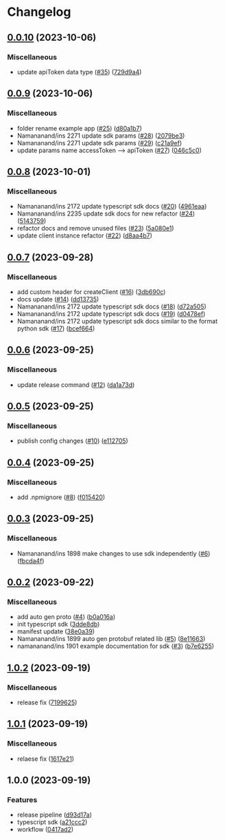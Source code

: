 # Changelog

## [0.0.10](https://github.com/instill-ai/typescript-sdk/compare/@instill-ai/typescript-sdk-v0.0.9...@instill-ai/typescript-sdk-v0.0.10) (2023-10-06)


### Miscellaneous

* update apiToken data type ([#35](https://github.com/instill-ai/typescript-sdk/issues/35)) ([729d9a4](https://github.com/instill-ai/typescript-sdk/commit/729d9a48f9b3d97a531fb7113761eb56e87740b5))

## [0.0.9](https://github.com/instill-ai/typescript-sdk/compare/@instill-ai/typescript-sdk-v0.0.8...@instill-ai/typescript-sdk-v0.0.9) (2023-10-06)


### Miscellaneous

* folder rename example app ([#25](https://github.com/instill-ai/typescript-sdk/issues/25)) ([d80a1b7](https://github.com/instill-ai/typescript-sdk/commit/d80a1b75fe4b69f58047169884732956d6874c22))
* Namananand/ins 2271 update sdk params ([#28](https://github.com/instill-ai/typescript-sdk/issues/28)) ([2079be3](https://github.com/instill-ai/typescript-sdk/commit/2079be38c2df29da8b4130f6039d311826dd4027))
* Namananand/ins 2271 update sdk params ([#29](https://github.com/instill-ai/typescript-sdk/issues/29)) ([c21a9ef](https://github.com/instill-ai/typescript-sdk/commit/c21a9ef52c7608d31ff3b2bdc58be8a8655e648e))
* update params name accessToken --&gt; apiToken ([#27](https://github.com/instill-ai/typescript-sdk/issues/27)) ([046c5c0](https://github.com/instill-ai/typescript-sdk/commit/046c5c06b28c1c01d395fc1b792349c43ff93043))

## [0.0.8](https://github.com/instill-ai/typescript-sdk/compare/@instill-ai/typescript-sdk-v0.0.7...@instill-ai/typescript-sdk-v0.0.8) (2023-10-01)


### Miscellaneous

* Namananand/ins 2172 update typescript sdk docs ([#20](https://github.com/instill-ai/typescript-sdk/issues/20)) ([4961eaa](https://github.com/instill-ai/typescript-sdk/commit/4961eaa4303c39c4f915713582a460952788adec))
* Namananand/ins 2235 update sdk docs for new refactor ([#24](https://github.com/instill-ai/typescript-sdk/issues/24)) ([5143759](https://github.com/instill-ai/typescript-sdk/commit/51437597201ec6de3cebd2cb6670c26802d8fbfd))
* refactor docs and remove unused files ([#23](https://github.com/instill-ai/typescript-sdk/issues/23)) ([5a080e1](https://github.com/instill-ai/typescript-sdk/commit/5a080e140e7c280d3bb5989425a2e421ce0b0682))
* update client instance refactor ([#22](https://github.com/instill-ai/typescript-sdk/issues/22)) ([d8aa4b7](https://github.com/instill-ai/typescript-sdk/commit/d8aa4b71c144425be88bcf1ee6b552a249b52050))

## [0.0.7](https://github.com/instill-ai/typescript-sdk/compare/@instill-ai/typescript-sdk-v0.0.6...@instill-ai/typescript-sdk-v0.0.7) (2023-09-28)


### Miscellaneous

* add custom header for createClient ([#16](https://github.com/instill-ai/typescript-sdk/issues/16)) ([3db690c](https://github.com/instill-ai/typescript-sdk/commit/3db690c39a21e985e90ff5feaf4c17351c461ae4))
* docs update ([#14](https://github.com/instill-ai/typescript-sdk/issues/14)) ([dd13735](https://github.com/instill-ai/typescript-sdk/commit/dd13735e4ca101f708c06a8a54d26552f67061fa))
* Namananand/ins 2172 update typescript sdk docs  ([#18](https://github.com/instill-ai/typescript-sdk/issues/18)) ([d72a505](https://github.com/instill-ai/typescript-sdk/commit/d72a5055c2d187cf8bc6313377a129c9f509ddc2))
* Namananand/ins 2172 update typescript sdk docs ([#19](https://github.com/instill-ai/typescript-sdk/issues/19)) ([d0478ef](https://github.com/instill-ai/typescript-sdk/commit/d0478ef430b370c3a59afd368a647a7e3c4db5a6))
* Namananand/ins 2172 update typescript sdk docs similar to the format python sdk ([#17](https://github.com/instill-ai/typescript-sdk/issues/17)) ([bcef664](https://github.com/instill-ai/typescript-sdk/commit/bcef664c074b14a14ef62fd8644544033a6a1089))

## [0.0.6](https://github.com/instill-ai/typescript-sdk/compare/@instill-ai/typescript-sdk-v0.0.5...@instill-ai/typescript-sdk-v0.0.6) (2023-09-25)


### Miscellaneous

* update release command ([#12](https://github.com/instill-ai/typescript-sdk/issues/12)) ([da1a73d](https://github.com/instill-ai/typescript-sdk/commit/da1a73da6c8c7aa116ff26e293b8c940da0efb6c))

## [0.0.5](https://github.com/instill-ai/typescript-sdk/compare/@instill-ai/typescript-sdk-v0.0.4...@instill-ai/typescript-sdk-v0.0.5) (2023-09-25)


### Miscellaneous

* publish config changes ([#10](https://github.com/instill-ai/typescript-sdk/issues/10)) ([e112705](https://github.com/instill-ai/typescript-sdk/commit/e112705aef6a768460e3b4dfe710ccbb7ef7db1d))

## [0.0.4](https://github.com/instill-ai/typescript-sdk/compare/@instill-ai/typescript-sdk-v0.0.3...@instill-ai/typescript-sdk-v0.0.4) (2023-09-25)


### Miscellaneous

* add .npmignore ([#8](https://github.com/instill-ai/typescript-sdk/issues/8)) ([f015420](https://github.com/instill-ai/typescript-sdk/commit/f015420ad4b824e039107224d42db7a7baa82fa8))

## [0.0.3](https://github.com/instill-ai/typescript-sdk/compare/@instill-ai/typescript-sdk-v0.0.2...@instill-ai/typescript-sdk-v0.0.3) (2023-09-25)


### Miscellaneous

* Namananand/ins 1898 make changes to use sdk independently ([#6](https://github.com/instill-ai/typescript-sdk/issues/6)) ([fbcda4f](https://github.com/instill-ai/typescript-sdk/commit/fbcda4fc9205f189999342194334e86c7747d2ab))

## [0.0.2](https://github.com/instill-ai/typescript-sdk/compare/@instill-ai/typescript-sdk-v0.0.1...@instill-ai/typescript-sdk-v0.0.2) (2023-09-22)


### Miscellaneous

* add auto gen proto ([#4](https://github.com/instill-ai/typescript-sdk/issues/4)) ([b0a016a](https://github.com/instill-ai/typescript-sdk/commit/b0a016a43a7b9a4c89d1f2118ac8f7f603f844d6))
* init typescript sdk ([3dde8db](https://github.com/instill-ai/typescript-sdk/commit/3dde8db9da46d13563824c3d1c2e6e666f9f4438))
* manifest update ([38e0a39](https://github.com/instill-ai/typescript-sdk/commit/38e0a392bebea0283b8854481532761e1ecee581))
* Namananand/ins 1899 auto gen protobuf related lib ([#5](https://github.com/instill-ai/typescript-sdk/issues/5)) ([8e11663](https://github.com/instill-ai/typescript-sdk/commit/8e11663dccfd4fc6a3d5ef5a8d1d3a6538bf67b8))
* namananand/ins 1901 example documentation for sdk ([#3](https://github.com/instill-ai/typescript-sdk/issues/3)) ([b7e6255](https://github.com/instill-ai/typescript-sdk/commit/b7e6255a379b2dbf189ac9fb94c8cbdaab6c8d3b))

## [1.0.2](https://github.com/instill-ai/typescript-sdk/compare/@instill-ai/typescript-sdk-v1.0.1...@instill-ai/typescript-sdk-v1.0.2) (2023-09-19)


### Miscellaneous

* release fix ([7199625](https://github.com/instill-ai/typescript-sdk/commit/7199625a2a98aef667d2fbc8ffbf36928eff8ac5))

## [1.0.1](https://github.com/instill-ai/typescript-sdk/compare/@instill-ai/typescript-sdk-v1.0.0...@instill-ai/typescript-sdk-v1.0.1) (2023-09-19)


### Miscellaneous

* relaese fix ([1617e21](https://github.com/instill-ai/typescript-sdk/commit/1617e2102dee0bbe152f735add1bd968e245fff6))

## 1.0.0 (2023-09-19)


### Features

* release pipeline ([d93d17a](https://github.com/instill-ai/typescript-sdk/commit/d93d17a6a518d470eecc09a95bab70ba9eed0c0c))
* typescript sdk ([a21ccc2](https://github.com/instill-ai/typescript-sdk/commit/a21ccc2a392d867c6a50e5a709cc4294dc2fd4f0))
* workflow ([0417ad2](https://github.com/instill-ai/typescript-sdk/commit/0417ad2006bc82b0e6f7d47159c2c07ebd23a6c3))
